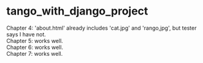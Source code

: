 # tango_with_django_project

Chapter 4: 'about.html' already includes 'cat.jpg' and 'rango,jpg', but tester says I have not.\
Chapter 5: works well.\
Chapter 6: works well.\
Chapter 7: works well.